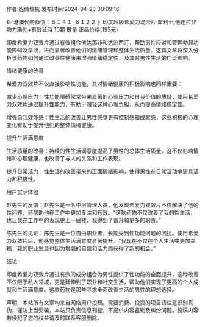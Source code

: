 <p>作者:怨俑壤抗 发布时间:2024-04-28 00:09:16</p>
<p>《✅港澳代购薇信：６１４１_６１２２ 》印度超級希愛力混合片 犀利士,他達拉非 強力助勃+有效延時 10顆 數量 正品价格(195元) </p>
									<p></p><p>印度希爱力双效片通过有效组合他达那非和达泊西汀，帮助男性应对和管理勃起功能障碍及早泄，进而显著改善他们的情绪管理和整体生活质量。这篇文章将深入分析该药物如何通过改善性健康来增强情绪稳定性，及其对男性生活的广泛影响。</p><p></p><p>情绪健康的改善</p><p></p><p>希爱力双效片不仅直接影响性功能，其对情绪健康的积极影响也同样重要：</p><p></p><p>减少心理压力：性功能障碍常常带来显著的心理压力和自我价值的质疑，使用希爱力双效片通过提升性能力，有助于减轻这种心理负担，从而提高情绪稳定性。</p><p>增强自我效能感：性生活的改善让男性感觉更有控制感和成就感，这些积极的心理变化有助于提升他们的整体情绪健康。</p><p>提升生活满意度</p><p></p><p>生活质量的改善：持续的性生活满意度提高了男性的总体生活质量。这不仅影响情绪和心理健康，也改善了与人的关系和工作表现。</p><p>提升日常活力：性生活的改善带来的正面情绪影响，使得男性在日常活动中更具活力和积极性。</p><p>用户实际体验</p><p></p><p>赵先生的反馈：赵先生是一名中层管理人员，他发现希爱力双效片不仅解决了他的性问题，还帮助他在工作中更加专注和有效。“这款药物不仅改善了我的性生活，也让我在工作中的表现更上一层楼，我得到了晋升和更多的职责。”</p><p>陈先生的见证：陈先生是一位自由职业者，长期受到性功能问题的困扰。使用希爱力双效片后，他感觉整体生活满意度显著提升。“我现在不仅在个人生活中更加幸福，我的职业生涯也因为增强的自信和活力而获得了新的机会。”</p><p>结论</p><p></p><p>印度希爱力双效片通过有效的成分组合为男性提供了性功能的全面提升，这种改善不仅限于私人领域，更是延伸到了职业和社交生活，帮助他们实现了更高的个人成就和生活满意度。这款药物是那些寻求全面改善生活的男性的理想选择。</p>				声明：本站所有文章均来自网络用户投稿，需要消费、投资的项目请注意识别真伪，谨防上当受骗，本站只负责信息刊登，不提供内容鉴别及纠纷问题。投稿内容若侵犯了您的权益请及时联系客服删除。				
